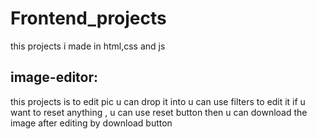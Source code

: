 # Frontend_projects


this projects i made in html,css and js 

## image-editor:
this projects is to edit pic u can drop it into
u can use filters to edit it 
if u want to reset anything , u can use reset button 
then u can download the image after editing by download button 


